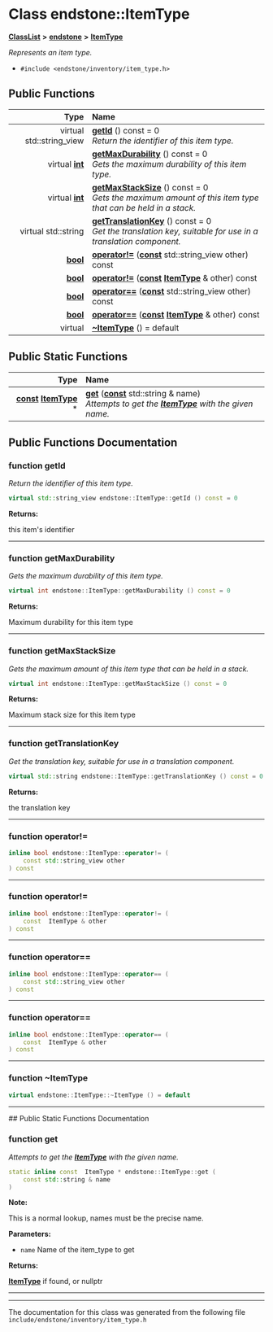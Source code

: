 

# Class endstone::ItemType



[**ClassList**](annotated.md) **>** [**endstone**](namespaceendstone.md) **>** [**ItemType**](classendstone_1_1ItemType.md)



_Represents an item type._ 

* `#include <endstone/inventory/item_type.h>`





































## Public Functions

| Type | Name |
| ---: | :--- |
| virtual std::string\_view | [**getId**](#function-getid) () const = 0<br>_Return the identifier of this item type._  |
| virtual [**int**](classendstone_1_1Vector.md) | [**getMaxDurability**](#function-getmaxdurability) () const = 0<br>_Gets the maximum durability of this item type._  |
| virtual [**int**](classendstone_1_1Vector.md) | [**getMaxStackSize**](#function-getmaxstacksize) () const = 0<br>_Gets the maximum amount of this item type that can be held in a stack._  |
| virtual std::string | [**getTranslationKey**](#function-gettranslationkey) () const = 0<br>_Get the translation key, suitable for use in a translation component._  |
|  [**bool**](classendstone_1_1Vector.md) | [**operator!=**](#function-operator) ([**const**](classendstone_1_1Vector.md) std::string\_view other) const<br> |
|  [**bool**](classendstone_1_1Vector.md) | [**operator!=**](#function-operator_1) ([**const**](classendstone_1_1Vector.md) [**ItemType**](classendstone_1_1ItemType.md) & other) const<br> |
|  [**bool**](classendstone_1_1Vector.md) | [**operator==**](#function-operator_2) ([**const**](classendstone_1_1Vector.md) std::string\_view other) const<br> |
|  [**bool**](classendstone_1_1Vector.md) | [**operator==**](#function-operator_3) ([**const**](classendstone_1_1Vector.md) [**ItemType**](classendstone_1_1ItemType.md) & other) const<br> |
| virtual  | [**~ItemType**](#function-itemtype) () = default<br> |


## Public Static Functions

| Type | Name |
| ---: | :--- |
|  [**const**](classendstone_1_1Vector.md) [**ItemType**](classendstone_1_1ItemType.md) \* | [**get**](#function-get) ([**const**](classendstone_1_1Vector.md) std::string & name) <br>_Attempts to get the_ [_**ItemType**_](classendstone_1_1ItemType.md) _with the given name._ |


























## Public Functions Documentation




### function getId 

_Return the identifier of this item type._ 
```C++
virtual std::string_view endstone::ItemType::getId () const = 0
```





**Returns:**

this item's identifier 





        

<hr>



### function getMaxDurability 

_Gets the maximum durability of this item type._ 
```C++
virtual int endstone::ItemType::getMaxDurability () const = 0
```





**Returns:**

Maximum durability for this item type 





        

<hr>



### function getMaxStackSize 

_Gets the maximum amount of this item type that can be held in a stack._ 
```C++
virtual int endstone::ItemType::getMaxStackSize () const = 0
```





**Returns:**

Maximum stack size for this item type 





        

<hr>



### function getTranslationKey 

_Get the translation key, suitable for use in a translation component._ 
```C++
virtual std::string endstone::ItemType::getTranslationKey () const = 0
```





**Returns:**

the translation key 





        

<hr>



### function operator!= 

```C++
inline bool endstone::ItemType::operator!= (
    const std::string_view other
) const
```




<hr>



### function operator!= 

```C++
inline bool endstone::ItemType::operator!= (
    const  ItemType & other
) const
```




<hr>



### function operator== 

```C++
inline bool endstone::ItemType::operator== (
    const std::string_view other
) const
```




<hr>



### function operator== 

```C++
inline bool endstone::ItemType::operator== (
    const  ItemType & other
) const
```




<hr>



### function ~ItemType 

```C++
virtual endstone::ItemType::~ItemType () = default
```




<hr>
## Public Static Functions Documentation




### function get 

_Attempts to get the_ [_**ItemType**_](classendstone_1_1ItemType.md) _with the given name._
```C++
static inline const  ItemType * endstone::ItemType::get (
    const std::string & name
) 
```





**Note:**

This is a normal lookup, names must be the precise name.




**Parameters:**


* `name` Name of the item\_type to get



**Returns:**

[**ItemType**](classendstone_1_1ItemType.md) if found, or nullptr 





        

<hr>

------------------------------
The documentation for this class was generated from the following file `include/endstone/inventory/item_type.h`

